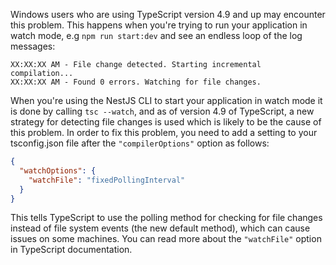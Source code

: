 Windows users who are using TypeScript version 4.9 and up may encounter this problem.
This happens when you're trying to run your application in watch mode, e.g `npm run start:dev` and see an endless loop of the log messages:
```text
XX:XX:XX AM - File change detected. Starting incremental compilation...
XX:XX:XX AM - Found 0 errors. Watching for file changes.
```
When you're using the NestJS CLI to start your application in watch mode it is done by calling `tsc --watch`, and as of version 4.9 of TypeScript, a new strategy for detecting file changes is used which is likely to be the cause of this problem.
In order to fix this problem, you need to add a setting to your tsconfig.json file after the `"compilerOptions"` option as follows:
```json
{
  "watchOptions": {
    "watchFile": "fixedPollingInterval"
  }
}
```
This tells TypeScript to use the polling method for checking for file changes instead of file system events (the new default method), which can cause issues on some machines.
You can read more about the `"watchFile"` option in TypeScript documentation.

